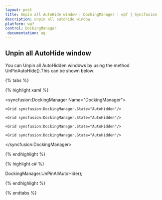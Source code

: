 ```yaml
---
layout: post
title: Unpin all AutoHide window | DockingManager | wpf | Syncfusion
description: unpin all autohide window
platform: wpf
control: DockingManager
 documentation: ug
---
```


## Unpin all AutoHide window

You can Unpin all AutoHidden windows by using the method UnPinAutoHide().This can be shown below:

{% tabs %}

{% highlight xaml %}

<syncfusion:DockingManager Name="DockingManager">            

	<Grid syncfusion:DockingManager.State="AutoHidden"/>            
	
	<Grid syncfusion:DockingManager.State="AutoHidden"/>           

	<Grid syncfusion:DockingManager.State="AutoHidden"/>            
	
	<Grid syncfusion:DockingManager.State="AutoHidden"/>  
	
</syncfusion:DockingManager>

{% endhighlight  %}

{% highlight c# %}

DockingManager.UnPinAllAutoHide();  

{% endhighlight  %}

{% endtabs %}


